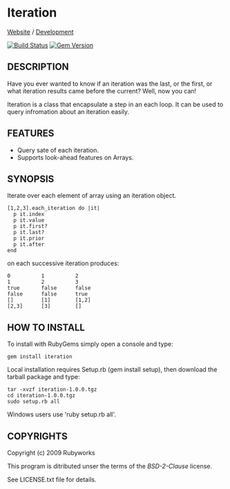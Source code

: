 # Iteration

[Website](http://rubyworks.github.com/iteration) /
[Development](http://github.com/rubyworks/iteration)

[![Build Status](https://secure.travis-ci.org/rubyworks/iteration.png)](http://travis-ci.org/rubyworks/iteration)
[![Gem Version](https://badge.fury.io/rb/iteration.png)](http://badge.fury.io/rb/iteration)


## DESCRIPTION

Have you ever wanted to know if an iteration was the last,
or the first, or what iteration results came before the
current? Well, now you can!

Iteration is a class that encapsulate a step in an each loop.
It can be used to query infromation about an iteration easily.


## FEATURES

* Query sate of each iteration.
* Supports look-ahead features on Arrays.


## SYNOPSIS

Iterate over each element of array using an iteration object.

    [1,2,3].each_iteration do |it|
      p it.index
      p it.value
      p it.first?
      p it.last?
      p it.prior
      p it.after
    end

on each successive iteration produces:

    0          1          2
    1          2          3
    true       false      false
    false      false      true
    []         [1]        [1,2]
    [2,3]      [3]        []


## HOW TO INSTALL

To install with RubyGems simply open a console and type:

    gem install iteration

Local installation requires Setup.rb (gem install setup),
then download the tarball package and type:

    tar -xvzf iteration-1.0.0.tgz
    cd iteration-1.0.0.tgz
    sudo setup.rb all

Windows users use 'ruby setup.rb all'.


## COPYRIGHTS

Copyright (c) 2009 Rubyworks

This program is ditributed unser the terms of the *BSD-2-Clause* license.

See LICENSE.txt file for details.

